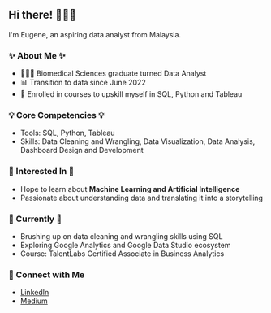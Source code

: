 ## Hi there! 🙋🏻‍♂️

I'm Eugene, an aspiring data analyst from Malaysia. 

### ✨ About Me ✨
- 👨🏼‍🔬 Biomedical Sciences graduate turned Data Analyst
- 📊 Transition to data since June 2022
- 📝 Enrolled in courses to upskill myself in SQL, Python and Tableau

### 💡 Core Competencies 💡
- Tools: SQL, Python, Tableau
- Skills: Data Cleaning and Wrangling, Data Visualization, Data Analysis, Dashboard Design and Development

### 🧩 Interested In 🧩
- Hope to learn about **Machine Learning and Artificial Intelligence** 
- Passionate about understanding data and translating it into a storytelling

### 🌱 Currently 🌱
- Brushing up on data cleaning and wrangling skills using SQL
- Exploring Google Analytics and Google Data Studio ecosystem 
- Course: TalentLabs Certified Associate in Business Analytics

### 🤝 Connect with Me
- [LinkedIn](https://www.linkedin.com/in/eugenechua8/)
- [Medium](https://medium.com/@eugenechua88)

<!---
EugeneChua128/EugeneChua128 is a ✨ special ✨ repository because its `README.md` (this file) appears on your GitHub profile.
You can click the Preview link to take a look at your changes.
--->
